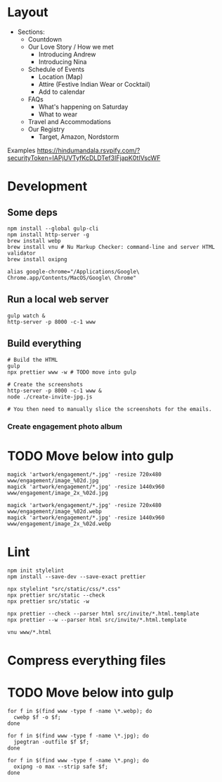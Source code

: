 

# Layout 

* Sections:
  * Countdown
  * Our Love Story / How we met
    * Introducing Andrew
    * Introducing Nina
  * Schedule of Events
    * Location (Map)
    * Attire (Festive Indian Wear or Cocktail)
    * Add to calendar
  * FAQs
    * What's happening on Saturday
    * What to wear
  * Travel and Accommodations
  * Our Registry
    * Target, Amazon, Nordstorm

Examples
  https://hindumandala.rsvpify.com/?securityToken=IAPjUVTyfKcDLDTef3IFjapK0tIVscWF



# Development

## Some deps

```shell
npm install --global gulp-cli
npm install http-server -g
brew install webp
brew install vnu # Nu Markup Checker: command-line and server HTML validator
brew install oxipng

alias google-chrome="/Applications/Google\ Chrome.app/Contents/MacOS/Google\ Chrome"
```

## Run a local web server

```shell
gulp watch &
http-server -p 8000 -c-1 www
```

## Build everything

```shell
# Build the HTML
gulp
npx prettier www -w # TODO move into gulp

# Create the screenshots
http-server -p 8000 -c-1 www &
node ./create-invite-jpg.js

# You then need to manually slice the screenshots for the emails.

```

### Create engagement photo album

# TODO Move below into gulp
```shell
magick 'artwork/engagement/*.jpg' -resize 720x480  www/engagement/image_%02d.jpg
magick 'artwork/engagement/*.jpg' -resize 1440x960  www/engagement/image_2x_%02d.jpg

magick 'artwork/engagement/*.jpg' -resize 720x480  www/engagement/image_%02d.webp
magick 'artwork/engagement/*.jpg' -resize 1440x960  www/engagement/image_2x_%02d.webp
```



# Lint

```shell
npm init stylelint
npm install --save-dev --save-exact prettier

npx stylelint "src/static/css/*.css"
npx prettier src/static --check
npx prettier src/static -w

npx prettier --check --parser html src/invite/*.html.template
npx prettier --w --parser html src/invite/*.html.template

vnu www/*.html
```


# Compress everything files

# TODO Move below into gulp
```shell
for f in $(find www -type f -name \*.webp); do
  cwebp $f -o $f;
done

for f in $(find www -type f -name \*.jpg); do
  jpegtran -outfile $f $f;
done

for f in $(find www -type f -name \*.png); do
  oxipng -o max --strip safe $f;
done

```